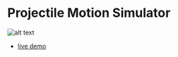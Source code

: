 # Projectile Motion Simulator

![alt text](/img/pro/ProjectileMotion.png)
* [live demo](https://jinsanity07git.github.io/blog/files/trim_Functions.html)